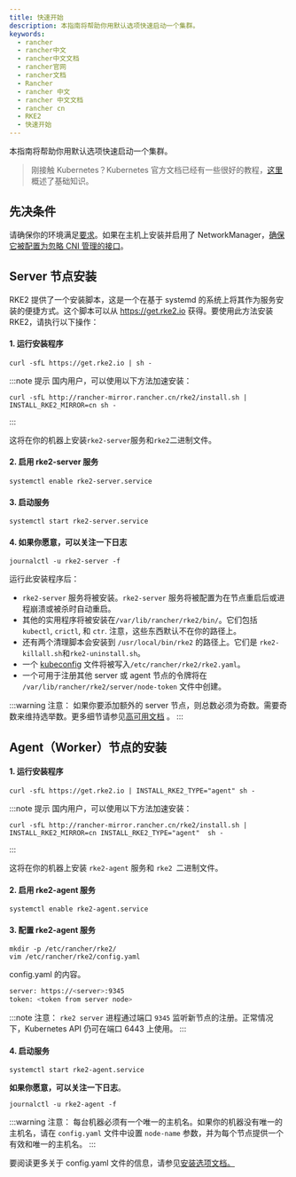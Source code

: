 ```yaml
---
title: 快速开始
description: 本指南将帮助你用默认选项快速启动一个集群。
keywords:
  - rancher
  - rancher中文
  - rancher中文文档
  - rancher官网
  - rancher文档
  - Rancher
  - rancher 中文
  - rancher 中文文档
  - rancher cn
  - RKE2
  - 快速开始
---
```


本指南将帮助你用默认选项快速启动一个集群。

> 刚接触 Kubernetes？Kubernetes 官方文档已经有一些很好的教程，[这里](https://kubernetes.io/docs/tutorials/kubernetes-basics/)概述了基础知识。

## 先决条件

请确保你的环境满足[要求](/docs/rke2/install/requirements/_index)。如果在主机上安装并启用了 NetworkManager，[确保它被配置为忽略 CNI 管理的接口](/docs/rke2/known_issues/_index#networkmanager)。

## Server 节点安装

RKE2 提供了一个安装脚本，这是一个在基于 systemd 的系统上将其作为服务安装的便捷方式。这个脚本可以从 https://get.rke2.io 获得。要使用此方法安装 RKE2，请执行以下操作：

#### 1. 运行安装程序

```
curl -sfL https://get.rke2.io | sh -
```

:::note 提示
国内用户，可以使用以下方法加速安装：

```
curl -sfL http://rancher-mirror.rancher.cn/rke2/install.sh | INSTALL_RKE2_MIRROR=cn sh - 
```
:::

这将在你的机器上安装`rke2-server`服务和`rke2`二进制文件。

#### 2. 启用 rke2-server 服务

```
systemctl enable rke2-server.service
```

#### 3. 启动服务

```
systemctl start rke2-server.service
```

#### 4. 如果你愿意，可以关注一下日志

```
journalctl -u rke2-server -f
```

运行此安装程序后：

- `rke2-server` 服务将被安装。`rke2-server` 服务将被配置为在节点重启后或进程崩溃或被杀时自动重启。
- 其他的实用程序将被安装在`/var/lib/rancher/rke2/bin/`。它们包括 `kubectl`, `crictl`, 和 `ctr`. 注意，这些东西默认不在你的路径上。
- 还有两个清理脚本会安装到 `/usr/local/bin/rke2` 的路径上。它们是 `rke2-killall.sh`和`rke2-uninstall.sh`。
- 一个 [kubeconfig](https://kubernetes.io/docs/concepts/configuration/organize-cluster-access-kubeconfig/) 文件将被写入`/etc/rancher/rke2/rke2.yaml`。
- 一个可用于注册其他 server 或 agent 节点的令牌将在 `/var/lib/rancher/rke2/server/node-token` 文件中创建。

:::warning 注意：
如果你要添加额外的 server 节点，则总数必须为奇数。需要奇数来维持选举数。更多细节请参见[高可用文档](/docs/rke2/install/ha/_index) 。
:::

## Agent（Worker）节点的安装

#### 1. 运行安装程序

```
curl -sfL https://get.rke2.io | INSTALL_RKE2_TYPE="agent" sh -
```

:::note 提示
国内用户，可以使用以下方法加速安装：

```
curl -sfL http://rancher-mirror.rancher.cn/rke2/install.sh | INSTALL_RKE2_MIRROR=cn INSTALL_RKE2_TYPE="agent"  sh - 
```
:::

这将在你的机器上安装 `rke2-agent` 服务和 `rke2 `二进制文件。

#### 2. 启用 rke2-agent 服务

```
systemctl enable rke2-agent.service
```

#### 3. 配置 rke2-agent 服务

```
mkdir -p /etc/rancher/rke2/
vim /etc/rancher/rke2/config.yaml
```

config.yaml 的内容。

```bash
server: https://<server>:9345
token: <token from server node>
```

:::note 注意：
`rke2 server` 进程通过端口 `9345` 监听新节点的注册。正常情况下，Kubernetes API 仍可在端口 6443 上使用。
:::

#### 4. 启动服务

```
systemctl start rke2-agent.service
```

**如果你愿意，可以关注一下日志**。

```
journalctl -u rke2-agent -f
```

:::warning 注意：
每台机器必须有一个唯一的主机名。如果你的机器没有唯一的主机名，请在 `config.yaml` 文件中设置 `node-name` 参数，并为每个节点提供一个有效和唯一的主机名。
:::

要阅读更多关于 config.yaml 文件的信息，请参见[安装选项文档。](/docs/rke2/install/install_options/install_options/_index#配置文件)
